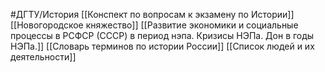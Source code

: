 #ДГТУ/История 
[[Конспект по вопросам к экзамену по Истории]]
[[Новогородское княжество]]
[[Развитие экономики и социальные процессы в РСФСР (СССР) в период нэпа. Кризисы НЭПа. Дон в годы НЭПа.]]
[[Словарь терминов по истории России]]
[[Список людей и их деятельности]]